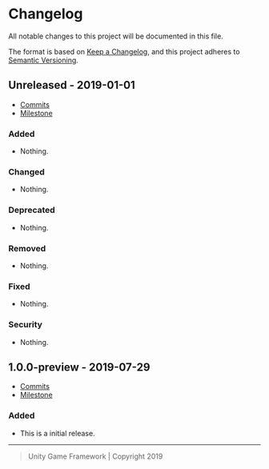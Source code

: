 # Changelog
All notable changes to this project will be documented in this file.

The format is based on [Keep a Changelog](https://keepachangelog.com/en/1.0.0/),
and this project adheres to [Semantic Versioning](https://semver.org/spec/v2.0.0.html).

## Unreleased - 2019-01-01
- [Commits](https://github.com/unity-game-framework/ugf-property/compare/0.0.0...0.0.0)
- [Milestone](https://github.com/unity-game-framework/ugf-property/milestone/0?closed=1)

### Added
- Nothing.

### Changed
- Nothing.

### Deprecated
- Nothing.

### Removed
- Nothing.

### Fixed
- Nothing.

### Security
- Nothing.

## 1.0.0-preview - 2019-07-29
- [Commits](https://github.com/unity-game-framework/ugf-property/compare/79e52a6...1.0.0-preview)
- [Milestone](https://github.com/unity-game-framework/ugf-property/milestone/1?closed=1)

### Added
- This is a initial release.

---
> Unity Game Framework | Copyright 2019
